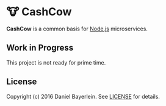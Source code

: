# 🐮 CashCow

**CashCow** is a common basis for [Node.js](https://nodejs.org) microservices.

## Work in Progress

This project is not ready for prime time.

## License

Copyright (c) 2016 Daniel Bayerlein. See [LICENSE](./LICENSE.md) for details.
